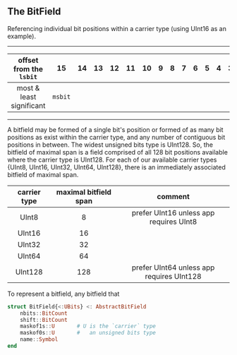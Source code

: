 ## The BitField

Referencing individual bit positions within a carrier type (using UInt16 as an example).

----

| offset from the `lsbit`| 15| 14| 13| 12| 11| 10|  9|  8|  7|  6|  5|  4|  3|  2|  1|  0|
|:----------------------:|:-:|:-:|:-:|:-:|:-:|:-:|:-:|:-:|:-:|:-:|:-:|:-:|:-:|:-:|:-:|:-:|
| most & least significant |`msbit`| |   |   |   |   |   |   |   |   |   |   |   |   |  |`lsbit`|

----

A bitfield may be formed of a single bit's position or formed of as many bit positions as exist within the carrier type, and any number of contiguous bit positions in between.  The widest unsigned bits type is UInt128.  So, the bitfield of maximal span is a field comprised of all 128 bit positions available where the carrier type is UInt128.  For each of our available carrier types {UInt8, UInt16, UInt32, UInt64, UInt128}, there is an immediately associated bitfield of maximal span.  

| carrier type | maximal bitfield span |    comment     |
|:------------:|:---------------------:|:--------------:|
| UInt8        | 8                     |  prefer UInt16 unless app requires UInt8 |
| UInt16       | 16                    |                |
| UInt32       | 32                    |                |
| UInt64       | 64                    |                |
| UInt128      | 128                   |  prefer UInt64 unless app requires UInt128 |


To represent a bitfield, any bitfield that
```julia
struct BitField{<:UBits} <: AbstractBitField
    nbits::BitCount
    shift::BitCount
    maskof1s::U       # U is the `carrier` type
    maskof0s::U       #   an unsigned bits type
    name::Symbol
end
```
